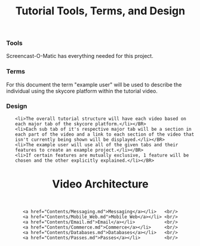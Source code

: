<div align="center"><h1>Tutorial Tools, Terms, and Design</h1></div>

</BR>

<h3>Tools</h3>

<p>Screencast-O-Matic has everything needed for this project.</p>

<h3>Terms</h3>
	
<p>For this document the term "example user" will be used to describe the individual using the skycore platform within the tutorial video.</p>

<h3>Design</h3>

<ul>

	<li>The overall tutorial structure will have each video based on each major tab of the skycore platform.</li></BR>
	<li>Each sub tab of it's respective major tab will be a section in each part of the video and a link to each section of the video that isn't currently being shown will be displayed.</li></BR>
	<li>The example user will use all of the given tabs and their features to create an example project.</li></BR>
	<li>If certain features are mutually exclusive, 1 feature will be chosen and the other explicitly explained.</li></BR>

</ul>

<div align="center"><h1>Video Architecture</h1></div>

</BR>

<div align="center">

	<a href="Contents/Messaging.md">Messaging</a></li>   <br/>
	<a href="Contents/Mobile_Web.md">Mobile Web</a></li> <br/>
	<a href="Contents/Email.md">Email</a></li>           <br/>
	<a href="Contents/Commerce.md">Commerce</a></li>     <br/>
	<a href="Contents/Databases.md">Databases</a></li>   <br/>
	<a href="Contents/Passes.md">Passes</a></li>         <br/>

</div>

